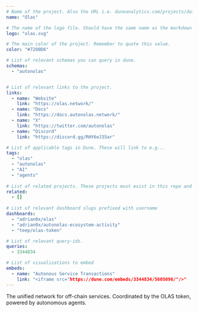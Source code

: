 ```yaml
---
# Name of the project. Also the URL i.e. duneanalytics.com/projects/dai.
name: "Olas" 

# The name of the logo file. Should have the same name as the markdown file.
logo: "olas.svg"

# The main color of the project. Remember to quote this value.
color: "#7200D6"

# List of relevant schemas you can query in dune.
schemas: 
  - "autonolas"


# List of relevant links to the project.
links:
  - name: "Website"
    link: "https://olas.network/"
  - name: "Docs"
    link: "https://docs.autonolas.network/"
  - name: "X"
    link: "https://twitter.com/autonolas"
  - name: "Discord"
    link: "https://discord.gg/RHY6eJ35ar"

# List of applicable tags in Dune. These will link to e.g...
tags:
  - "olas"
  - "autonolas"
  - "AI"
  - "agents"
  
# List of related projects. These projects must exist in this repo and the name...
related: 
  - []
    
# List of relevant dashboard slugs prefixed with username
dashboards:
  - "adrian0x/olas"
  - "adrian0x/autonolas-ecosystem-activity"
  - "teep/olas-token"

# List of relevant query-ids.
queries:
  - 3344834

# List of visualizations to embed
embeds:
  - name: "Autonous Service Transactions"
    link: "<iframe src="https://dune.com/embeds/3344834/5605096/"/>" 
---
```


The unified network for off-chain services. Coordinated by the OLAS token, powered by autonomous agents.
